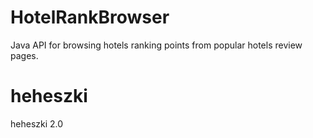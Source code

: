 HotelRankBrowser
================

Java API for browsing hotels ranking points from popular hotels review pages.


heheszki
=======
heheszki 2.0
